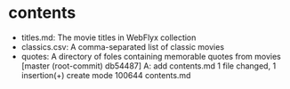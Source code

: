 # contents
* titles.md: The movie titles in WebFlyx collection
* classics.csv: A comma-separated list of classic movies
* quotes: A directory of foles containing memorable quotes from movies
[master (root-commit) db54487] A: add contents.md
 1 file changed, 1 insertion(+)
 create mode 100644 contents.md
